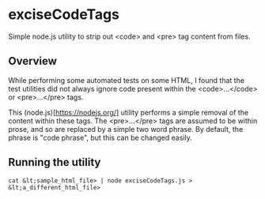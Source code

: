 # exciseCodeTags
Simple node.js utility to strip out &lt;code> and &lt;pre> tag content from files.

## Overview

While performing some automated tests on some HTML,
I found that the test utilities did not always ignore code present within
the &lt;code>...&lt;/code> or &lt;pre>...&lt;/pre> tags.

This (node.js)[https://nodejs.org/] utility performs a simple removal of the
content within these tags.
The &lt;pre>...&lt;/pre> tags are assumed to be within prose,
and so are replaced by a simple two word phrase.
By default,
the phrase is "code phrase",
but this can be changed easily.

## Running the utility

`cat &lt;sample_html_file> | node exciseCodeTags.js > &lt;a_different_html_file>`
